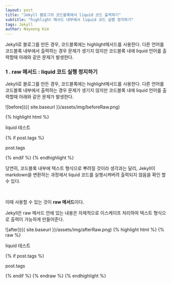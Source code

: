 ```yaml
---
layout: post
title: "Jekyll 블로그의 코드블록에서 liquid 코드 출력하기"
subtitle: "highlight 메서드 내부에서 liquid 코드 실행 정지하기"
tags: Jekyll
author: Nayeong Kim
---
```


<div id='preview' class='display-none'>
Jekyll로 블로그를 만든 경우, 코드블록에는 highlight메서드를 사용한다. 다른 언어를 코드블록 내부에서 출력하는 경우 문제가 생기지 않지만 코드블록 내에 liquid 언어를 출력할때 아래와 같은 문제가 발생한다.
</div>



### 1 . raw 메서드 : liquid 코드 실행 정지하기

Jekyll로 블로그를 만든 경우, 코드블록에는 highlight메서드를 사용한다. 다른 언어를 코드블록 내부에서 출력하는 경우 문제가 생기지 않지만 코드블록 내에 liquid 언어를 출력할때 아래와 같은 문제가 발생한다.

![before]({{ site.baseurl }}/assets/img/beforeRaw.png)

{% highlight html %}
<p> liquid 테스트 </p>
{% if post.tags %}
<p> post.tags</p>
{% endif %}
{% endhighlight %}

당연히, 코드블록 내부에 텍스트 형식으로 뿌려질 것이라 생각과는 달리,  Jekyll이 markdown을 변환하는 과정에서 liquid 코드를 실행시켜버려 출력되지 않음을 확인 할 수 있다.

<br>

이때 사용할 수 있는 것이 **raw 메서드**이다.

Jekyll은 raw 메서드 안에 있는 내용은 자체적으로 이스케이프 처리하여 텍스트 형식으로 출력이 가능하게 만들어준다.

![after]({{ site.baseurl }}/assets/img/afterRaw.png)
{% highlight html %}
{% raw %}

<p> liquid 테스트 </p>
{% if post.tags %}
<p> post.tags</p>
{% endif %}
{% endraw %}
{% endhighlight %}



<br>

<br>
